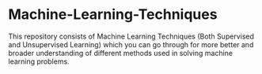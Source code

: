 # Machine-Learning-Techniques
This repository consists of Machine Learning Techniques (Both Supervised and Unsupervised Learning) which you can go through for more better and broader understanding of different methods used in solving machine learning problems.
